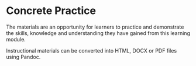 # Concrete Practice

The materials are an opportunity for learners to practice and demonstrate the skills, knowledge and understanding they have gained from this learning module.

Instructional materials can be converted into HTML, DOCX or PDF files using Pandoc.
